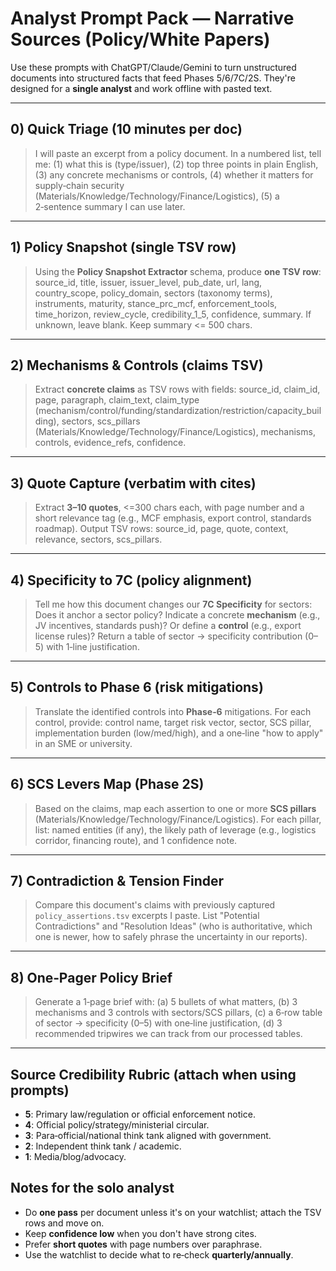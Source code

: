 # Analyst Prompt Pack — Narrative Sources (Policy/White Papers)

Use these prompts with ChatGPT/Claude/Gemini to turn unstructured documents into structured facts that feed Phases 5/6/7C/2S. They're designed for a **single analyst** and work offline with pasted text.

---

## 0) Quick Triage (10 minutes per doc)
> I will paste an excerpt from a policy document. In a numbered list, tell me: (1) what this is (type/issuer), (2) top three points in plain English, (3) any concrete mechanisms or controls, (4) whether it matters for supply‑chain security (Materials/Knowledge/Technology/Finance/Logistics), (5) a 2‑sentence summary I can use later.

---

## 1) Policy Snapshot (single TSV row)
> Using the **Policy Snapshot Extractor** schema, produce **one TSV row**: source_id, title, issuer, issuer_level, pub_date, url, lang, country_scope, policy_domain, sectors (taxonomy terms), instruments, maturity, stance_prc_mcf, enforcement_tools, time_horizon, review_cycle, credibility_1_5, confidence, summary. If unknown, leave blank. Keep summary <= 500 chars.

---

## 2) Mechanisms & Controls (claims TSV)
> Extract **concrete claims** as TSV rows with fields: source_id, claim_id, page, paragraph, claim_text, claim_type (mechanism/control/funding/standardization/restriction/capacity_building), sectors, scs_pillars (Materials/Knowledge/Technology/Finance/Logistics), mechanisms, controls, evidence_refs, confidence.

---

## 3) Quote Capture (verbatim with cites)
> Extract **3–10 quotes**, <=300 chars each, with page number and a short relevance tag (e.g., MCF emphasis, export control, standards roadmap). Output TSV rows: source_id, page, quote, context, relevance, sectors, scs_pillars.

---

## 4) Specificity to 7C (policy alignment)
> Tell me how this document changes our **7C Specificity** for sectors: Does it anchor a sector policy? Indicate a concrete **mechanism** (e.g., JV incentives, standards push)? Or define a **control** (e.g., export license rules)? Return a table of sector → specificity contribution (0–5) with 1‑line justification.

---

## 5) Controls to Phase 6 (risk mitigations)
> Translate the identified controls into **Phase‑6** mitigations. For each control, provide: control name, target risk vector, sector, SCS pillar, implementation burden (low/med/high), and a one‑line "how to apply" in an SME or university.

---

## 6) SCS Levers Map (Phase 2S)
> Based on the claims, map each assertion to one or more **SCS pillars** (Materials/Knowledge/Technology/Finance/Logistics). For each pillar, list: named entities (if any), the likely path of leverage (e.g., logistics corridor, financing route), and 1 confidence note.

---

## 7) Contradiction & Tension Finder
> Compare this document's claims with previously captured `policy_assertions.tsv` excerpts I paste. List "Potential Contradictions" and "Resolution Ideas" (who is authoritative, which one is newer, how to safely phrase the uncertainty in our reports).

---

## 8) One‑Pager Policy Brief
> Generate a 1‑page brief with: (a) 5 bullets of what matters, (b) 3 mechanisms and 3 controls with sectors/SCS pillars, (c) a 6‑row table of sector → specificity (0–5) with one‑line justification, (d) 3 recommended tripwires we can track from our processed tables.

---

## Source Credibility Rubric (attach when using prompts)
- **5**: Primary law/regulation or official enforcement notice.
- **4**: Official policy/strategy/ministerial circular.
- **3**: Para‑official/national think tank aligned with government.
- **2**: Independent think tank / academic.
- **1**: Media/blog/advocacy.

## Notes for the solo analyst
- Do **one pass** per document unless it's on your watchlist; attach the TSV rows and move on.
- Keep **confidence low** when you don't have strong cites.
- Prefer **short quotes** with page numbers over paraphrase.
- Use the watchlist to decide what to re‑check **quarterly/annually**.
